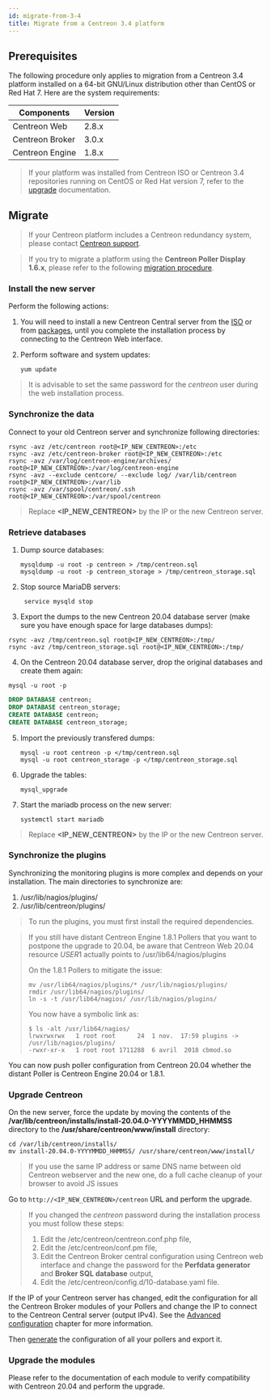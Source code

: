 ```yaml
---
id: migrate-from-3-4
title: Migrate from a Centreon 3.4 platform
---
```


## Prerequisites

The following procedure only applies to migration from a Centreon 3.4 platform
installed on a 64-bit GNU/Linux distribution other than CentOS or Red Hat 7.
Here are the system requirements:

| Components      | Version |
| --------------- | ------- |
| Centreon Web    | 2.8.x   |
| Centreon Broker | 3.0.x   |
| Centreon Engine | 1.8.x   |

> If your platform was installed from Centreon ISO or Centreon 3.4 repositories
> running on CentOS or Red Hat version 7, refer to the
> [upgrade](../upgrade/upgrade-from-3-4.md) documentation.

## Migrate

> If your Centreon platform includes a Centreon redundancy system, please
> contact [Centreon support](https://support.centreon.com).

> If you try to migrate a platform using the **Centreon Poller Display 1.6.x**,
> please refer to the following [migration
> procedure](poller-display-to-remote-server.md).

### Install the new server

Perform the following actions:

1. You will need to install a new Centreon Central server from the
[ISO](../installation/installation-of-a-central-server/using-centreon-iso.md) or from
[packages](../installation/installation-of-a-central-server/using-packages.md), until you
complete the installation process by connecting to the Centreon Web
interface.

2. Perform software and system updates:

    ```shell
    yum update
    ```

> It is advisable to set the same password for the *centreon* user during the web
> installation process.

### Synchronize the data

Connect to your old Centreon server and synchronize following directories:

```shell
rsync -avz /etc/centreon root@<IP_NEW_CENTREON>:/etc
rsync -avz /etc/centreon-broker root@<IP_NEW_CENTREON>:/etc
rsync -avz /var/log/centreon-engine/archives/ root@<IP_NEW_CENTREON>:/var/log/centreon-engine
rsync -avz --exclude centcore/ --exclude log/ /var/lib/centreon root@<IP_NEW_CENTREON>:/var/lib
rsync -avz /var/spool/centreon/.ssh root@<IP_NEW_CENTREON>:/var/spool/centreon
```

> Replace **<IP_NEW_CENTREON>** by the IP or the new Centreon server.

### Retrieve databases

1. Dump source databases:

    ```shell
    mysqldump -u root -p centreon > /tmp/centreon.sql
    mysqldump -u root -p centreon_storage > /tmp/centreon_storage.sql
    ```

2. Stop source MariaDB servers:

    ```shell
     service mysqld stop
    ```

3. Export the dumps to the new Centreon 20.04 database server (make sure you
have enough space for large databases dumps):

  ```shell
  rsync -avz /tmp/centreon.sql root@<IP_NEW_CENTREON>:/tmp/
  rsync -avz /tmp/centreon_storage.sql root@<IP_NEW_CENTREON>:/tmp/
  ```

4. On the Centreon 20.04 database server, drop the original databases and
create them again:

  ```shell
  mysql -u root -p
  ```

  ```SQL
  DROP DATABASE centreon;
  DROP DATABASE centreon_storage;
  CREATE DATABASE centreon;
  CREATE DATABASE centreon_storage;
  ```

5. Import the previously transfered dumps:

    ```shell
    mysql -u root centreon -p </tmp/centreon.sql
    mysql -u root centreon_storage -p </tmp/centreon_storage.sql
    ```

6. Upgrade the tables:

    ```shell
    mysql_upgrade
    ```

7. Start the mariadb process on the new server:

    ```shell
    systemctl start mariadb
    ```

> Replace **<IP_NEW_CENTREON>** by the IP or the new Centreon server.

### Synchronize the plugins

Synchronizing the monitoring plugins is more complex and depends on your
installation. The main directories to synchronize are:

1. /usr/lib/nagios/plugins/
2. /usr/lib/centreon/plugins/

> To run the plugins, you must first install the required dependencies.

> If you still have distant Centreon Engine 1.8.1 Pollers that you want to
> postpone the upgrade to 20.04, be aware that Centreon Web 20.04 resource
> $USER1$ actually points to /usr/lib64/nagios/plugins
>
> On the 1.8.1 Pollers to mitigate the issue:
>
> ```shell
> mv /usr/lib64/nagios/plugins/* /usr/lib/nagios/plugins/
> rmdir /usr/lib64/nagios/plugins/
> ln -s -t /usr/lib64/nagios/ /usr/lib/nagios/plugins/
> ```
>
> You now have a symbolic link as:
>
> ```shell
> $ ls -alt /usr/lib64/nagios/
> lrwxrwxrwx   1 root root      24  1 nov.  17:59 plugins -> /usr/lib/nagios/plugins/
> -rwxr-xr-x   1 root root 1711288  6 avril  2018 cbmod.so
> ```

You can now push poller configuration from Centreon 20.04 whether the distant
Poller is Centreon Engine 20.04 or 1.8.1.

### Upgrade Centreon

On the new server, force the update by moving the contents of the
**/var/lib/centreon/installs/install-20.04.0-YYYYMMDD\_HHMMSS** directory to
the **/usr/share/centreon/www/install** directory:

```shell
cd /var/lib/centreon/installs/
mv install-20.04.0-YYYYMMDD_HHMMSS/ /usr/share/centreon/www/install/
```

> If you use the same IP address or same DNS name between old Centreon webserver
> and the new one, do a full cache cleanup of your browser to avoid JS issues

Go to `http://<IP_NEW_CENTREON>/centreon` URL and perform the upgrade.

> If you changed the *centreon* password during the installation process you must
> follow these steps:
>
> 1. Edit the /etc/centreon/centreon.conf.php file,
> 2. Edit the /etc/centreon/conf.pm file,
> 3. Edit the Centreon Broker central configuration using Centreon web interface
> and change the password for the **Perfdata generator** and **Broker SQL
> database** output,
> 4. Edit the /etc/centreon/config.d/10-database.yaml file.

If the IP of your Centreon server has changed, edit the configuration for all
the Centreon Broker modules of your Pollers and change the IP to connect to
the Centreon Central server (output IPv4). See the [Advanced
configuration](../monitoring/monitoring-servers/advanced-configuration.md#tcp-outputs)
chapter for more information.

Then [generate](../monitoring/monitoring-servers/deploying-a-configuration.md) the
configuration of all your pollers and export it.

### Upgrade the modules

Please refer to the documentation of each module to verify compatibility with
Centreon 20.04 and perform the upgrade.
